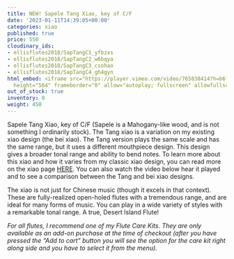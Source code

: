 ```yaml
---
title: NEW! Sapele Tang Xiao, key of C/F
date: '2023-01-11T14:39:05+00:00'
categories: xiao
published: true
price: 550
cloudinary_ids:
- ellisflutes2018/SapTangC1_yfbzxs
- ellisflutes2018/SapTangC2_w6bqya
- ellisflutes2018/SapTangC3_csohao
- ellisflutes2018/SapTangC4_gh4gyn
html_embed: <iframe src="https://player.vimeo.com/video/765838414?h=b6f5e4b5a1" width="640"
  height="564" frameborder="0" allow="autoplay; fullscreen" allowfullscreen></iframe>
out_of_stock: true
inventory: 0
weight: 450
---
```


Sapele Tang Xiao, key of C/F (Sapele is a Mahogany-like wood, and is not something I ordinarily stock).   The Tang xiao is a variation on my existing xiao design (the bei xiao).  The Tang version plays the same scale and has the same range, but it uses a different mouthpiece design.  This design gives a broader tonal range and ability to bend notes.  To learn more about this xiao and how it varies from my classic xiao design, you can read more on the xiao page [HERE](https://www.ellisflutes.com/world-flutes/xiao).  You can also watch the video below hear it played and to see a comparison between the Tang and bei xiao designs.

The xiao is not just for Chinese music (though it excels in that context). These are fully-realized open-holed flutes with a tremendous range, and are ideal for many forms of music. You can play in a wide variety of styles with a remarkable tonal range. A true, Desert Island Flute! 

*For all flutes, I recommend one of my Flute Care Kits. They are only available as an add-on purchase at the time of checkout (after you have pressed the “Add to cart” button you will see the option for the care kit right along side and you have to select it from the menu).*